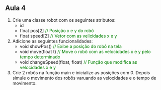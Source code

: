 ## Aula 4

<ol>
    <li> Crie uma classe robot com os seguintes atributos:
    <ul>
        <li> id
        <li> float pos[2] <font color="green">// Posição x e y do robô</font> 
        <li> float speed[2] <font color="green">// Vetor com as velicidades x e y</font> 
    </ul>
    <li> Adicione as seguintes funcionalidades:
    <ul>
        <li> void showPos() <font color="green">// Exibe a posição do robô na tela</font> 
        <li> void move(float t) <font color="green">// Move o robô com as velocidades x e y pelo tempo determinado</font> 
        <li> void changeSpeed(float, float) <font color="green">// Função que modifica as velocidades x e y</font> 
    </ul>
    <li> Crie 2 robôs na função main e inicialize as posições com 0. Depois simule o movimento dos robôs varuando as velocidades e o tempo de movimento.
</ol>